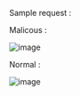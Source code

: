 Sample request : 

Malicous : 

![image](https://github.com/user-attachments/assets/ceaa0d94-d12d-4c74-81d3-b859b5cbcd1b)

Normal : 

![image](https://github.com/user-attachments/assets/2ea3a55b-71da-48a4-8d76-3641e379fd8d)
